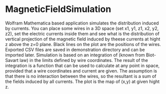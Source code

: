 # MagneticFieldSimulation
Wolfram Mathematica based application simulates the distribution induced by currents. 
You can place some wires in a 3D space (set x1, y1, z1, x2, y2, z2), set the electric currents inside​​ them and see what is the distribution of vertical projection  of the magnetic field​ induced by theese currents at hight z above the z=0 plane. Black lines on the plot are the positions of the wires. Exported CSV files are saved in demonstration directory and can be imported later.
Simulation is based on an integration of  (known from Biot-Savart law) in the limits defined by wire coordinates. The result of the integration is a function that can be used to calculate  at any point in space, provided that a wire coordinates and current are given. The assumption is that there is no interaction between the wires, so the resultant  is a sum of the fields induced by all currents. The plot is the map of (x,y) at given hight z.
